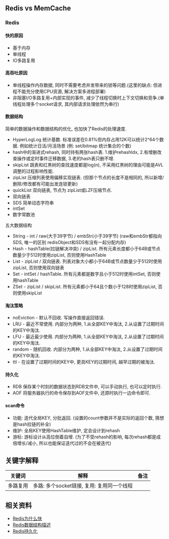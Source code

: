 ## Redis vs MemCache

### Redis 

#### 快的原因

* 基于内存
* 单线程
* IO多路复用

#### 高吞吐原因

* 单线程操作内存数据, 同时不需要考虑并发带来的锁等问题.(这里的缺点: 但进程不能充分使用CPU资源, 解决方案多进程部署)
* 非阻塞I/O多路复用+内部实现的事件, 减少了线程切换时上下文切换和竞争.(单线程处理多个socket请求, 其内部请求处理依然为串行)

#### 数据结构

简单的数据操作和数据结构的优化, 也加快了Redis的处理速度.

* HyperLogLog 统计基数. 标准误差在0.81%但内存占用12K可以统计2^64个数据. 例如统计日活/月活场景 (例: set/bitmap 统计集合的个数) 
* hash中的渐进式rehash, 同时持有两张hash表. 1.维护rehashIdx, 2.有增删改查操作或定时事件迁移数据, 3.老的hash表只删不增.  
* skipList 跳表和红黑树的查找速度都是log(n), 不采用红黑树的理由可能是AVL调整的过程影响性能.
* zipList 压缩列表使用偏移实现链表. (但那个节点的长度不是相同的, 所以新增/删除/修改都有可能出发连锁更新)
* quickList 双向链表, 节点为 zipList或LZF压缩节点.
* 双向链表
* SDS 简单动态字符串 
* intSet
* 数字常数池 

五大数据结构

* String - int / raw(大于39字节) / embStr(小于39字节) (raw和embStr都指向SDS, 唯一的区别 redisObject和SDS有没有一起分配内存)
* Hash - hashTable(拉链解决冲突) / zipList. 所有元素长度都小于64B或节点数量少于512时使用zipList, 否则使用HashTable
* List - zipList / 双向链表. 列表对象大小都小于64B或节点数量少于512时使用zipList, 否则使用双向链表
* Set - intSet / hashTable. 所有元素都是数字且小于512时使用intSet, 否则使用hashTable
* ZSet - zipList / skipList. 所有元素都小于64且个数小于128时使用zipList, 否则使用skipList

#### 淘汰策略

* noEviction - 默认不回收. 写操作直接返回错误.
* LRU - 最近不常使用. 内部分为两种, 1.从全部KEY中淘汰, 2.从设置了过期时间的KEY中淘汰.
* LFU - 最近最少使用. 内部分为两种, 1.从全部KEY中淘汰, 2.从设置了过期时间的KEY中淘汰.
* random - 随机回收. 内部分为两种, 1.从全部KEY中淘汰, 2.从设置了过期时间的KEY中淘汰.
* ttl - 在设置了过期时间的KEY中, 更具KEY的过期时间, 越早过期的被淘汰.

#### 持久化

* RDB 保存某个时刻的数据状态到RDB文件中, 可以手动执行, 也可以定时执行.
* AOF 将服务器执行的命令保存到AOF文件中, 还原时执行一边命令即可.

#### scan命令

* 功能: 迭代全局KEY, 分批返回. (设置的count参数并不是实际的返回个数, 猜想是hash拉链的补全)
* 维护: 全局KEY使用HashTable维护, 定会设计到rehash
* 游标: 游标设计从高位倒着自增. (为了不受rehash的影响, 每次rehash都是成倍增长/减小, 所以也能保证迭代过的不会在被迭代)

## 关键字解释

| 关键词 | 解释 | 备注 |
| -- | -- | -- |
| 多路复用 | 多路: 多个socket链接, 复用: 复用同一个线程 |


## 相关资料

* [Redis为什么快](https://zhuanlan.zhihu.com/p/52600663)
* [Redis数据结构描述](https://i6448038.github.io/2019/12/01/redis-data-struct/)
* [Redis持久化](https://blog.csdn.net/ljheee/article/details/76284082)